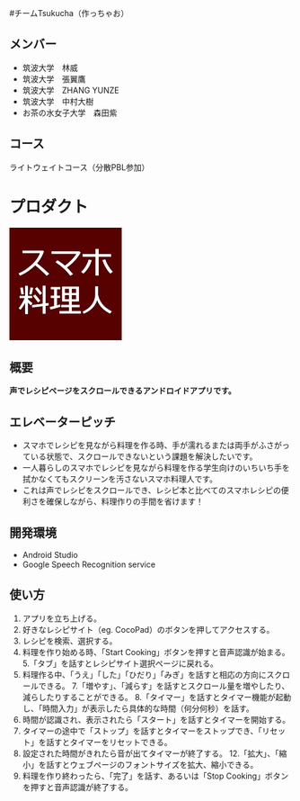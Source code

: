 #チームTsukucha（作っちゃお）

## メンバー
- 筑波大学　林威
- 筑波大学　張翼鷹
- 筑波大学　ZHANG YUNZE
- 筑波大学　中村大樹
- お茶の水女子大学　森田紫

## コース
ライトウェイトコース（分散PBL参加）

# プロダクト
<img src="./img/Product icon.png" width="200px">

## 概要
**声でレシピページをスクロールできるアンドロイドアプリです。**


## エレベーターピッチ
- スマホでレシピを見ながら料理を作る時、手が濡れるまたは両手がふさがっている状態で、スクロールできないという課題を解決したいです。
- 一人暮らしのスマホでレシピを見ながら料理を作る学生向けのいちいち手を拭かなくてもスクリーンを汚さないスマホ料理人です。
- これは声でレシピをスクロールでき、レシピ本と比べてのスマホレシピの便利さを確保しながら、料理作りの手間を省けます！

## 開発環境
- Android Studio
- Google Speech Recognition service

## 使い方
1. アプリを立ち上げる。
2. 好きなレシピサイト（eg. CocoPad）のボタンを押してアクセスする。
3. レシピを検索、選択する。
4. 料理を作り始める時、「Start Cooking」ボタンを押すと音声認識が始まる。
5.「タブ」を話すとレシピサイト選択ページに戻れる。
6. 料理作る中、「うえ」「した」「ひだり」「みぎ」を話すと相応の方向にスクロールできる。
7.「増やす」、「減らす」を話すとスクロール量を増やしたり、減らしたりすることができる。
8.「タイマー」を話すとタイマー機能が起動し、「時間入力」が表示したら具体的な時間（何分何秒）を話す。
9. 時間が認識され、表示されたら「スタート」を話すとタイマーを開始する。
10. タイマーの途中で「ストップ」を話すとタイマーをストップでき、「リセット」を話すとタイマーをリセットできる。
11. 設定された時間がきれたら音が出てタイマーが終了する。
12.「拡大」、「縮小」を話すとウェブページのフォントサイズを拡大、縮小できる。
13. 料理を作り終わったら、「完了」を話す、あるいは「Stop Cooking」ボタンを押すと音声認識が終了する。



